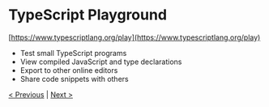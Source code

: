 # TypeScript Playground

[https://www.typescriptlang.org/play](https://www.typescriptlang.org/play)

* Test small TypeScript programs
* View compiled JavaScript and type declarations
* Export to other online editors
* Share code snippets with others

[< Previous](index.md) | [Next >](basic-types.md)
